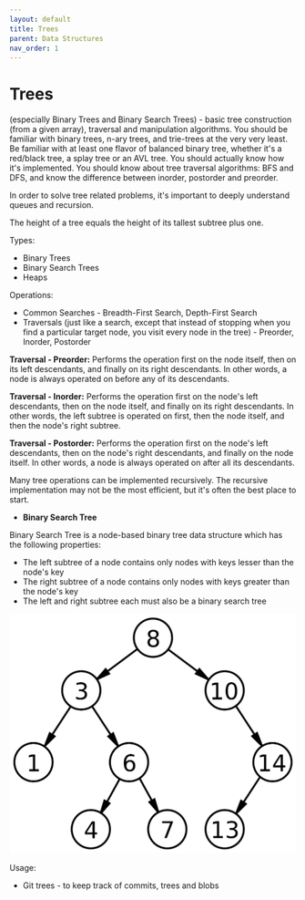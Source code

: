 ```yaml
---
layout: default
title: Trees
parent: Data Structures
nav_order: 1
---
```


# Trees

(especially Binary Trees and Binary Search Trees) - basic tree construction (from a given array), traversal and manipulation algorithms. You should be familiar with binary trees, n-ary trees, and trie-trees at the very very least. Be familiar with at least one flavor of balanced binary tree, whether it's a red/black tree, a splay tree or an AVL tree. You should actually know how it's implemented. You should know about tree traversal algorithms: BFS and DFS, and know the difference between inorder, postorder and preorder.

In order to solve tree related problems, it's important to deeply understand queues and recursion.

The height of a tree equals the height of its tallest subtree plus one.

Types:
  
* Binary Trees
* Binary Search Trees
* Heaps

Operations:
  
* Common Searches - Breadth-First Search, Depth-First Search
* Traversals (just like a search, except that instead of stopping when you find a particular target node, you visit every node in the tree) - Preorder, Inorder, Postorder

**Traversal - Preorder:** Performs the operation first on the node itself, then on its left descendants, and finally on its right descendants. In other words,
a node is always operated on before any of its descendants.

**Traversal - Inorder:** Performs the operation first on the node's left descendants, then on the node itself, and finally on its right descendants. In other words,
the left subtree is operated on first, then the node itself, and then the node's right subtree.

**Traversal - Postorder:** Performs the operation first on the node's left descendants, then on the node's right descendants, and finally on the node itself. In other
words, a node is always operated on after all its descendants.

Many tree operations can be implemented recursively. The recursive implementation may not be the most efficient, but it's often the best place to start.

* **Binary Search Tree**

Binary Search Tree is a node-based binary tree data structure which has the following properties:

- The left subtree of a node contains only nodes with keys lesser than the node's key
- The right subtree of a node contains only nodes with keys greater than the node's key
- The left and right subtree each must also be a binary search tree

![bst](../../assets/img/bst.png)

Usage:
  
* Git trees - to keep track of commits, trees and blobs

